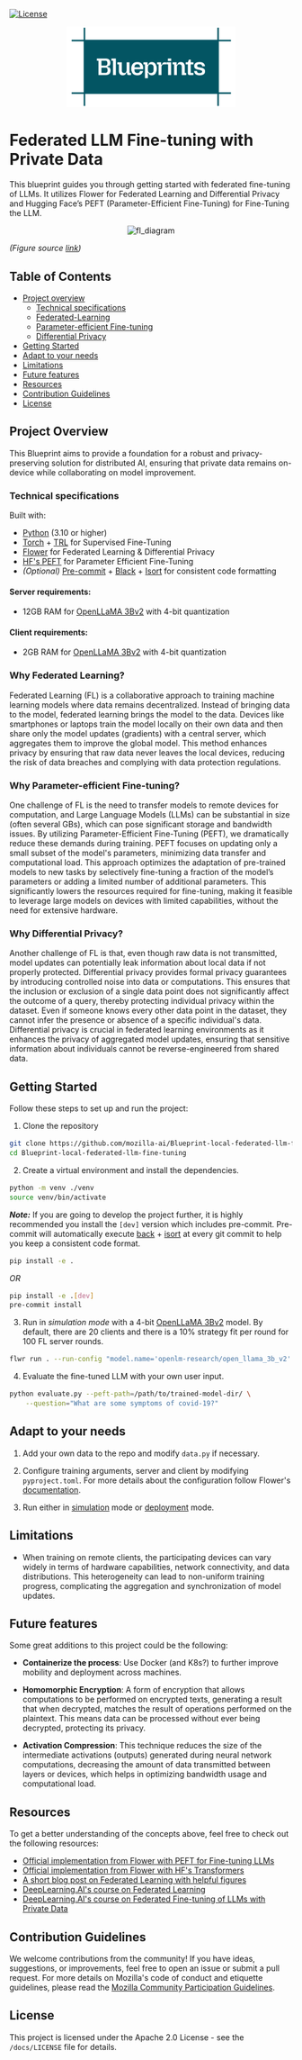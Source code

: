 [![License](https://img.shields.io/badge/License-Apache_2.0-blue.svg)](https://opensource.org/licenses/Apache-2.0)

<p align="center"><img src="./docs/images/Blueprints-logo.png" width="300" alt="blueprints_logo"/></p>

# Federated LLM Fine-tuning with Private Data

This blueprint guides you through getting started with federated fine-tuning of LLMs. It utilizes Flower for Federated Learning and Differential Privacy and Hugging Face’s PEFT (Parameter-Efficient Fine-Tuning) for Fine-Tuning the LLM.

<p align="center"><img src="https://www.dailydoseofds.com/content/images/size/w600/format/webp/2023/11/federated-gif.gif"  alt="fl_diagram"/></p>


_(Figure source [link](https://www.dailydoseofds.com/federated-learning-a-critical-step-towards-privacy-preserving-machine-learning/))_

## Table of Contents

* [Project overview](#project-overview)
  * [Technical specifications](#technical-specifications)
  * [Federated-Learning](#federated-learning)
  * [Parameter-efficient Fine-tuning](#parameter-efficient-fine-tuning)
  * [Differential Privacy](#differential-privacy)
* [Getting Started](#getting-started)
* [Adapt to your needs](#adapt-to-your-needs)
* [Limitations](#limitations)
* [Future features](#future-features)
* [Resources](#resources)
* [Contribution Guidelines](#contribution-guidelines)
* [License](#license)


## Project Overview

This Blueprint aims to provide a foundation for a robust and privacy-preserving solution for distributed AI, ensuring that private data remains on-device while collaborating on model improvement. 

### Technical specifications

Built with:
- [Python](https://www.python.org/) (3.10 or higher)
- [Torch](https://pytorch.org/) + [TRL](https://github.com/huggingface/trl) for Supervised Fine-Tuning
- [Flower](https://github.com/adap/flower) for Federated Learning & Differential Privacy
- [HF's PEFT](https://github.com/huggingface/peft) for Parameter Efficient Fine-Tuning
- _(Optional)_ [Pre-commit](https://github.com/pre-commit/pre-commit) + [Black](https://black.readthedocs.io/en/stable/) + [Isort](https://github.com/PyCQA/isort) for consistent code formatting

#### Server requirements:
- 12GB RAM for [OpenLLaMA 3Bv2](https://huggingface.co/openlm-research/open_llama_3b_v2) with 4-bit quantization

#### Client requirements:
- 2GB RAM for [OpenLLaMA 3Bv2](https://huggingface.co/openlm-research/open_llama_3b_v2) with 4-bit quantization

### Why Federated Learning?

Federated Learning (FL) is a collaborative approach to training machine learning models where data remains decentralized. Instead of bringing data to the model, federated learning brings the model to the data. Devices like smartphones or laptops train the model locally on their own data and then share only the model updates (gradients) with a central server, which aggregates them to improve the global model. This method enhances privacy by ensuring that raw data never leaves the local devices, reducing the risk of data breaches and complying with data protection regulations.

### Why Parameter-efficient Fine-tuning?

One challenge of FL is the need to transfer models to remote devices for computation, and Large Language Models (LLMs) can be substantial in size (often several GBs), which can pose significant storage and bandwidth issues. By utilizing Parameter-Efficient Fine-Tuning (PEFT), we dramatically reduce these demands during training. PEFT focuses on updating only a small subset of the model's parameters, minimizing data transfer and computational load. This approach optimizes the adaptation of pre-trained models to new tasks by selectively fine-tuning a fraction of the model’s parameters or adding a limited number of additional parameters. This significantly lowers the resources required for fine-tuning, making it feasible to leverage large models on devices with limited capabilities, without the need for extensive hardware.

### Why Differential Privacy?

Another challenge of FL is that, even though raw data is not transmitted, model updates can potentially leak information about local data if not properly protected. Differential privacy provides formal privacy guarantees by introducing controlled noise into data or computations. This ensures that the inclusion or exclusion of a single data point does not significantly affect the outcome of a query, thereby protecting individual privacy within the dataset. Even if someone knows every other data point in the dataset, they cannot infer the presence or absence of a specific individual's data. Differential privacy is crucial in federated learning environments as it enhances the privacy of aggregated model updates, ensuring that sensitive information about individuals cannot be reverse-engineered from shared data.

## Getting Started


Follow these steps to set up and run the project:

1. Clone the repository

```bash   
git clone https://github.com/mozilla-ai/Blueprint-local-federated-llm-fine-tuning.git
cd Blueprint-local-federated-llm-fine-tuning
```

2. Create a virtual environment and install the dependencies. 



```bash
python -m venv ./venv
source venv/bin/activate
```
**_Note:_** If you are going to develop the project further, it is highly recommended you install the `[dev]` version which includes pre-commit. Pre-commit will automatically execute [back](https://black.readthedocs.io/en/stable/) + [isort](https://github.com/PyCQA/isort) at every git commit to help you keep a consistent code format.
```bash
pip install -e .
```
_OR_
```bash
pip install -e .[dev]
pre-commit install
```

3. Run in _simulation mode_ with a 4-bit [OpenLLaMA 3Bv2](https://huggingface.co/openlm-research/open_llama_3b_v2) model. By default, there are 20 clients and there is a 10% strategy fit per round for 100 FL server rounds.

```bash
flwr run . --run-config "model.name='openlm-research/open_llama_3b_v2' model.quantization=4"
```

4. Evaluate the fine-tuned LLM with your own user input.


```bash
python evaluate.py --peft-path=/path/to/trained-model-dir/ \
    --question="What are some symptoms of covid-19?"
```


## Adapt to your needs

1. Add your own data to the repo and modify `data.py` if necessary.

2. Configure training arguments, server and client by modifying `pyproject.toml`. For more details about the configuration follow Flower's [documentation](https://flower.ai/docs/framework/how-to-configure-clients.html).

3. Run either in [simulation](https://flower.ai/docs/framework/how-to-run-simulations.html) mode or [deployment](https://flower.ai/docs/framework/explanation-flower-architecture.html) mode.

## Limitations

- When training on remote clients, the participating devices can vary widely in terms of hardware capabilities, network connectivity, and data distributions. This heterogeneity can lead to non-uniform training progress, complicating the aggregation and synchronization of model updates.

## Future features

Some great additions to this project could be the following:

- **Containerize the process**: Use Docker (and K8s?) to further improve mobility and deployment across machines.

- **Homomorphic Encryption**: A form of encryption that allows computations to be performed on encrypted texts, generating a result that when decrypted, matches the result of operations performed on the plaintext. This means data can be processed without ever being decrypted, protecting its privacy.

- **Activation Compression**: This technique reduces the size of the intermediate activations (outputs) generated during neural network computations, decreasing the amount of data transmitted between layers or devices, which helps in optimizing bandwidth usage and computational load.

## Resources

To get a better understanding of the concepts above, feel free to check out the following resources:

- [Official implementation from Flower with PEFT for Fine-tuning LLMs](https://github.com/adap/flower/tree/main/examples/flowertune-llm)
- [Official implementation from Flower with HF's Transformers](https://flower.ai/docs/framework/tutorial-quickstart-huggingface.html)
- [A short blog post on Federated Learning with helpful figures](https://www.dailydoseofds.com/federated-learning-a-critical-step-towards-privacy-preserving-machine-learning/)
- [DeepLearning.AI's course on Federated Learning](https://learn.deeplearning.ai/courses/intro-to-federated-learning/lesson/1/introduction)
- [DeepLearning.AI's course on Federated Fine-tuning of LLMs with Private Data](https://learn.deeplearning.ai/courses/intro-to-federated-learning-c2/lesson/1/introduction)

## Contribution Guidelines

We welcome contributions from the community! If you have ideas, suggestions, or improvements, feel free to open an issue or submit a pull request.
For more details on Mozilla's code of conduct and etiquette guidelines, please read the [Mozilla Community Participation Guidelines](https://www.mozilla.org/about/governance/policies/participation/). 


## License

This project is licensed under the Apache 2.0 License - see the `/docs/LICENSE` file for details.